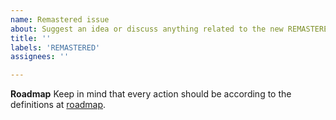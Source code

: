 ```yaml
---
name: Remastered issue
about: Suggest an idea or discuss anything related to the new REMASTERED version.
title: ''
labels: 'REMASTERED'
assignees: ''

---
```


**Roadmap**
Keep in mind that every action should be according to the definitions at <a href="https://github.com/zaanposni/bundestagsBot/projects/1">roadmap</a>.
